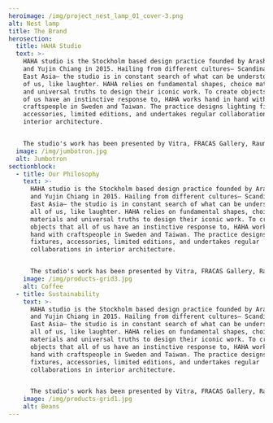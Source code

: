 ```yaml
---
heroimage: /img/project_nest_lamp_01_cover-3.png
alt: Nest lamp
title: The Brand
herosection:
  title: HAHA Studio
  text: >-
    HAHA studio is the Stockholm based design practice founded by Arash Eskafi
    and Yujin Chiang in 2015. Hailing from different cultures— Scandinavia and
    East Asia— the studio is in constant search of what can be understood by all
    of us, like laughter. HAHA relies on fundamental shapes, choice materials
    and universal truths to design their iconic work. To create objects that all
    of us have an instinctive response to, HAHA works hand in hand with
    craftspeople in Sweden and Taiwan. The practice designs lighting fixtures,
    accessories, limited editions, and undertakes regular collaborations in
    interior architecture.


    The studio's work has been presented by Vitra, FRACAS Gallery, Raumplan, Biennale Interieur and Stockholm Furniture Fair. In 2018 HAHA received the prestigious work grant from the Swedish Arts Committee to add to the definition of Scandinavian design. They have also showcased their work internationally in Brussels, London, Milan, New York, and Shanghai.
  image: /img/jumbotron.jpg
  alt: Jumbotron
sectionblock:
  - title: Our Philosophy
    text: >-
      HAHA studio is the Stockholm based design practice founded by Arash Eskafi
      and Yujin Chiang in 2015. Hailing from different cultures— Scandinavia and
      East Asia— the studio is in constant search of what can be understood by
      all of us, like laughter. HAHA relies on fundamental shapes, choice
      materials and universal truths to design their iconic work. To create
      objects that all of us have an instinctive response to, HAHA works hand in
      hand with craftspeople in Sweden and Taiwan. The practice designs lighting
      fixtures, accessories, limited editions, and undertakes regular
      collaborations in interior architecture.


      The studio's work has been presented by Vitra, FRACAS Gallery, Raumplan, Biennale Interieur and Stockholm Furniture Fair. In 2018 HAHA received the prestigious work grant from the Swedish Arts Committee to add to the definition of Scandinavian design. They have also showcased their work internationally in Brussels, London, Milan, New York, and Shanghai.
    image: /img/products-grid3.jpg
    alt: Coffee
  - title: Sustainability
    text: >-
      HAHA studio is the Stockholm based design practice founded by Arash Eskafi
      and Yujin Chiang in 2015. Hailing from different cultures— Scandinavia and
      East Asia— the studio is in constant search of what can be understood by
      all of us, like laughter. HAHA relies on fundamental shapes, choice
      materials and universal truths to design their iconic work. To create
      objects that all of us have an instinctive response to, HAHA works hand in
      hand with craftspeople in Sweden and Taiwan. The practice designs lighting
      fixtures, accessories, limited editions, and undertakes regular
      collaborations in interior architecture.


      The studio's work has been presented by Vitra, FRACAS Gallery, Raumplan, Biennale Interieur and Stockholm Furniture Fair. In 2018 HAHA received the prestigious work grant from the Swedish Arts Committee to add to the definition of Scandinavian design. They have also showcased their work internationally in Brussels, London, Milan, New York, and Shanghai.
    image: /img/products-grid1.jpg
    alt: Beans
---
```


